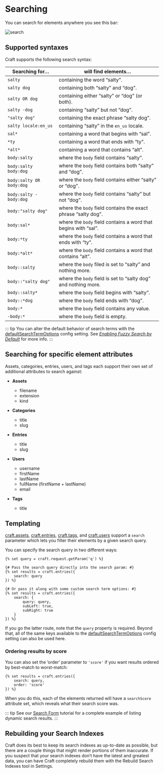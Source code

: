 # Searching

You can search for elements anywhere you see this bar:

![search](https://craftcmsassets.craftcdn.com/images/docs/search.png)

## Supported syntaxes

Craft supports the following search syntax:

Searching for… | will find elements…
-|-
`salty` | containing the word “salty”.
`salty dog` | containing both “salty” and “dog”.
`salty OR dog` | containing either “salty” or “dog” (or both).
`salty -dog` | containing “salty” but not “dog”.
`"salty dog"` | containing the exact phrase “salty dog”.
`salty locale:en_us` | containing “salty” in the `en_us` locale.
`sal*` | containing a word that begins with “sal”.
`*ty` | containing a word that ends with “ty”.
`*alt*` | containing a word that contains “alt”.
`body:salty` | where the `body` field contains “salty”.
`body:salty body:dog` | where the `body` field contains both “salty” and “dog”.
`body:salty OR body:dog` | where the `body` field contains either “salty” or “dog”.
`body:salty -body:dog` | where the `body` field contains “salty” but not “dog”.
`body:"salty dog"` | where the `body` field contains the exact phrase “salty dog”.
`body:sal*` | where the `body` field contains a word that begins with “sal”.
`body:*ty` | where the `body` field contains a word that ends with “ty”.
`body:*alt*` | where the `body` field contains a word that contains “alt”.
`body::salty` | where the `body` filed is set to “salty” and nothing more.
`body::"salty dog"` | where the `body` field is set to “salty dog” and nothing more.
`body::salty*` | where the `body` field begins with “salty”.
`body::*dog` | where the `body` field ends with “dog”.
`body:*` | where the `body` field contains any value.
`-body:*` | where the `body` field is empty.

::: tip
You can alter the default behavior of search terms with the [defaultSearchTermOptions](config-settings.md#defaultsearchtermoptions) config setting. See _[Enabling Fuzzy Search by Default](https://craftcms.com/support/enabling-fuzzy-search-by-default)_ for more info.
:::

## Searching for specific element attributes

Assets, categories, entries, users, and tags each support their own set of additional attributes to search against:

* **Assets**

  - filename
  - extension
  - kind

* **Categories**

  - title
  - slug

* **Entries**

  - title
  - slug

* **Users**

  - username
  - firstName
  - lastName
  - fullName (firstName + lastName)
  - email

* **Tags**

  - title


## Templating

[craft.assets](templating/craft.assets.md), [craft.entries](templating/craft.entries.md), [craft.tags](templating/craft.tags.md), and [craft.users](templating/craft.users.md) support a `search` parameter which lets you filter their elements by a given search query.

You can specify the search query in two different ways:

```twig
{% set query = craft.request.getParam('q') %}

{# Pass the search query directly into the search param: #}
{% set results = craft.entries({
    search: query
}) %}

{# Or pass it along with some custom search term options: #}
{% set results = craft.entries({
    search: {
        query: query,
        subLeft: true,
        subRight: true
    }
}) %}
```

If you go the latter route, note that the `query` property is required. Beyond that, all of the same keys available to the [defaultSearchTermOptions](config-settings.md#defaultsearchtermoptions) config setting can also be used here.

### Ordering results by score

You can also set the ‘order’ parameter to `'score'` if you want results ordered by best-match to worst-match:

```twig
{% set results = craft.entries({
    search: query,
    order: 'score'
}) %}
```

When you do this, each of the elements returned will have a `searchScore` attribute set, which reveals what their search score was.

::: tip
See our [Search Form](templating/search-form.md) tutorial for a complete example of listing dynamic search results.
:::

## Rebuilding your Search Indexes

Craft does its best to keep its search indexes as up-to-date as possible, but there are a couple things that might render portions of them inaccurate. If you suspect that your search indexes don’t have the latest and greatest data, you can have Craft completely rebuild them with the Rebuild Search Indexes tool in Settings.
